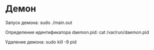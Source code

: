 # Демон

Запуск демона: sudo ./main.out

Определение идентификатора daemon.pid: cat /var/run/daemon.pid

Удаление демона: sudo kill -9 pid


